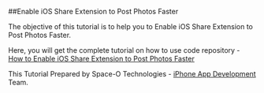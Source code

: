 ##Enable iOS Share Extension to Post Photos Faster

The objective of this tutorial is to help you to Enable iOS Share Extension to Post Photos Faster.

Here, you will get the complete tutorial on how to use code repository - <a href="http://www.spaceotechnologies.com/enable-ios-share-extension-post-photos-faster/">How to Enable iOS Share Extension to Post Photos Faster</a>

This Tutorial Prepared by Space-O Technologies - <a href="http://www.spaceotechnologies.com/iphone-app-development/">iPhone App Development</a> Team.
